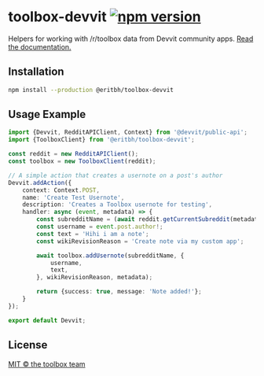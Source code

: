 # toolbox-devvit [![npm version](https://img.shields.io/npm/v/@eritbh/toolbox-devvit.svg)](https://www.npmjs.com/package/@eritbh/toolbox-devvit)

Helpers for working with /r/toolbox data from Devvit community apps. [Read the documentation.](https://toolbox-team.github.io/toolbox-devvit/)

## Installation

```bash
npm install --production @eritbh/toolbox-devvit
```

## Usage Example

```ts
import {Devvit, RedditAPIClient, Context} from '@devvit/public-api';
import {ToolboxClient} from '@eritbh/toolbox-devvit';

const reddit = new RedditAPIClient();
const toolbox = new ToolboxClient(reddit);

// A simple action that creates a usernote on a post's author
Devvit.addAction({
	context: Context.POST,
	name: 'Create Test Usernote',
	description: 'Creates a Toolbox usernote for testing',
	handler: async (event, metadata) => {
		const subredditName = (await reddit.getCurrentSubreddit(metadata)).name;
		const username = event.post.author!;
		const text = 'Hihi i am a note';
		const wikiRevisionReason = 'Create note via my custom app';

		await toolbox.addUsernote(subredditName, {
			username,
			text,
		}, wikiRevisionReason, metadata);

		return {success: true, message: 'Note added!'};
	}
});

export default Devvit;
```

## License

[MIT &copy; the toolbox team](/LICENSE)
